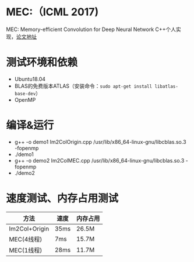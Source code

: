 # MEC:（ICML 2017)

MEC: Memory-efficient Convolution for Deep Neural Network C++个人实现，[论文地址](https://arxiv.org/abs/1706.06873v1)

# 测试环境和依赖

- Ubuntu18.04
- BLAS的免费版本ATLAS（安装命令：`sudo apt-get install libatlas-base-dev`）
- OpenMP

# 编译&运行
- g++ -o demo1 Im2ColOrigin.cpp /usr/lib/x86_64-linux-gnu/libcblas.so.3 -fopenmp 
- ./demo1
- g++ -o demo2 Im2ColMEC.cpp /usr/lib/x86_64-linux-gnu/libcblas.so.3 -fopenmp 
- ./demo2

# 速度测试、内存占用测试

|方法|速度|内存占用|
|--|--|--|
|Im2Col+Origin|35ms|26.5M|
|MEC(4线程)|7ms|15.7M|
|MEC(1线程)|28ms|11.7M|










